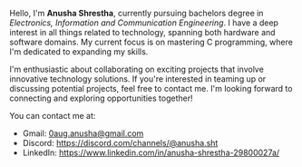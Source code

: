 
Hello, I'm **Anusha Shrestha**, currently pursuing bachelors degree in _Electronics, Information and Communication Engineering_.
I have a deep interest in all things related to technology, spanning both hardware and software domains. 
My current focus is on mastering C programming, where I'm dedicated to expanding my skills. 

I'm enthusiastic about collaborating on exciting projects that involve innovative technology solutions. If you're interested in teaming up or discussing potential projects, feel free to contact me.
I'm looking forward to connecting and exploring opportunities together!

You can contact me at:
- Gmail: 0aug.anusha@gmail.com
- Discord: https://discord.com/channels/@anusha.sht
- LinkedIn: https://www.linkedin.com/in/anusha-shrestha-29800027a/
